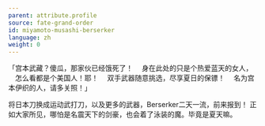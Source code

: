 ```yaml
---
parent: attribute.profile
source: fate-grand-order
id: miyamoto-musashi-berserker
language: zh
weight: 0
---
```


「宫本武藏？傻瓜，那家伙已经饿死了！
　身在此处的只是个热爱蓝天的女人，
　怎么看都是个美国人！耶！
　双手武器随意挑选，尽享夏日的保镖！
　名为宫本伊织的人，请多关照！」

将日本刀换成运动武打刀，以及更多的武器，Berserker二天一流，前来报到！
正如大家所见，哪怕是名震天下的剑豪，也会着了泳装的魔。毕竟是夏天嘛。
